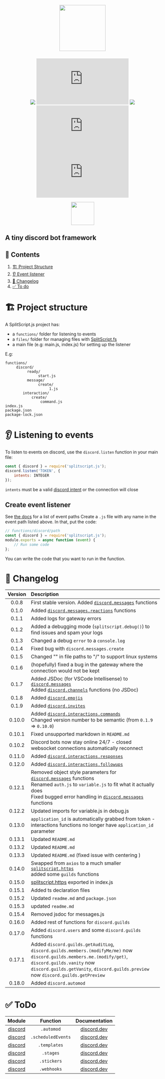 <div align="center">

[<img src="https://i.imgur.com/reht9nR.png;" style="padding-bottom:10px;" height="150">](https://www.npmjs.com/package/splitscript.js)

[![](https://img.shields.io/discord/1033343718494847007?color=5865F2&logo=discord&logoColor=white)](https://discord.gg/WJySJ7HdrZ)
![](https://img.shields.io/npm/v/splitscript.js?color=9477CB&label=version)
![](https://img.shields.io/npm/dt/splitscript.js.svg?color=FF6666)
![](https://img.shields.io/bundlephobia/min/splitscript.js?color=FF6666)
![](https://img.shields.io/github/repo-size/infrared-studio/splitscript.js?color=ff6666&label=unpacked%20size)

[<img src="https://i.imgur.com/xUQ8o9P.png" height="75px" style="margin-top:0px;">](https://splitscript.js.org)

</div>

## A tiny discord bot framework

## 🔗 Contents

1. [🏗 Project Structure](#structure)
1. [👂 Event listener](#listener)
1. [📜 Changelog](#changelog)
1. [✅ To do](#todo)

# 🏗 Project structure <a id="structure"></a>

A SplitScript.js project has:

-   a `functions/` folder for listening to events
-   a `files/` folder for managing files with [SplitScript.fs](https://www.npmjs.com/package/splitscript.fs)
-   a main file (e.g: main.js, index.js) for setting up the listener

E.g:

```
functions/
     discord/
          ready/
               start.js
          message/
               create/
                    1.js
		interaction/
			create/
				command.js
index.js
package.json
package-lock.json
```

# 👂 Listening to events <a id="listener"></a>

To listen to events on discord, use the `discord.listen` function in your main file:

```js
const { discord } = require('splitscript.js');
discord.listen('TOKEN', {
	intents: INTEGER
});
```

`intents` must be a valid [discord intent](https://discord.com/developers/docs/topics/gateway#gateway-intents) or the connection will close

## Create event listener

See [the docs](https://splitscript.js.org/docs/discord/events) for a list of event paths
Create a `.js` file with any name in the event path listed above.
In that, put the code:

```js
// functions/discord/path
const { discord } = require('splitscript.js');
module.exports = async function (event) {
	// Run some code
};
```

You can write the code that you want to run in the function.

# 📜 Changelog <a id="changelog"></a>

| Version | Description                                                                                                                                                                                                                               |
| :-----: | :---------------------------------------------------------------------------------------------------------------------------------------------------------------------------------------------------------------------------------------- |
|  0.0.8  | First stable version. Added [`discord.messages`](#messages) functions                                                                                                                                                                     |
|  0.1.0  | Added [`discord.messages.reactions`](#reactions) functions                                                                                                                                                                                |
|  0.1.1  | Added logs for gateway errors                                                                                                                                                                                                             |
|  0.1.2  | Added a debugging mode (`splitscript.debug()`) to find issues and spam your logs                                                                                                                                                          |
|  0.1.3  | Changed a debug `error` to a `console.log`                                                                                                                                                                                                |
|  0.1.4  | Fixed bug with `discord.messages.create`                                                                                                                                                                                                  |
|  0.1.5  | Changed "\" in file paths to "/" to support linux systems                                                                                                                                                                                 |
|  0.1.6  | (hopefully) fixed a bug in the gateway where the connection would not be kept                                                                                                                                                             |
|  0.1.7  | Added JSDoc (for VSCode Intellisense) to [`discord.messages`](#messages)<br>Added [`discord.channels`](#channels) functions (no JSDoc)                                                                                                    |
|  0.1.8  | Added [`discord.emojis`](#emojis)                                                                                                                                                                                                         |
|  0.1.9  | Added [`discord.invites`](#invites)                                                                                                                                                                                                       |
| 0.10.0  | Added [`discord.interactions.commands`](#commands) <br> Changed version number to be semantic (from `0.1.9` => `0.10.0`)                                                                                                                  |
| 0.10.1  | Fixed unsupported markdown in `README.md`                                                                                                                                                                                                 |
| 0.10.2  | Discord bots now stay online 24/7 - closed websocket connections automatically reconnect                                                                                                                                                  |
| 0.11.0  | Added [`discord.interactions.responses`](#responses)                                                                                                                                                                                      |
| 0.12.0  | Added [`discord.interactions.followups`](#followups)                                                                                                                                                                                      |
| 0.12.1  | Removed object style parameters for [`discord.messages`](#messages) functions <br> Renamed `auth.js` to `variable.js` to fit what it actually does <br> Fixed bugged error handling in [`discord.messages`](#messages) functions          |
| 0.12.2  | Updated imports for variable.js in debug.js                                                                                                                                                                                               |
| 0.13.0  | `application_id` is automatically grabbed from token - interactions functions no longer have `application_id` parameter                                                                                                                   |
| 0.13.1  | Updated `README.md`                                                                                                                                                                                                                       |
| 0.13.2  | Updated `README.md`                                                                                                                                                                                                                       |
| 0.13.3  | Updated `README.md` (fixed issue with centering )                                                                                                                                                                                         |
| 0.14.0  | Swapped from `axios` to a much smaller [`splitscript.https`](https://www.npmjs.com/package/splitscript.https) <br> added some `guilds` functions                                                                                          |
| 0.15.0  | [splitscript.https](https://www.npmjs.com/package/splitscript.https) exported in index.js                                                                                                                                                 |
| 0.15.1  | Added ts declaration files                                                                                                                                                                                                                |
| 0.15.2  | Updated `readme.md` and `package.json`                                                                                                                                                                                                    |
| 0.15.3  | updated `readme.md`                                                                                                                                                                                                                       |
| 0.15.4  | Removed jsdoc for messages.js                                                                                                                                                                                                             |
| 0.16.0  | Added rest of functions for `discord.guilds`                                                                                                                                                                                              |
| 0.17.0  | Added `discord.users` and some `discord.guilds` functions                                                                                                                                                                                 |
| 0.17.1  | Added `discord.guilds.getAuditLog`, `discord.guilds.members.(modifyMe/me)` now `discord.guilds.members.me.(modify/get)`, `discord.guilds.vanity` now `discord.guilds.getVanity`, `discord.guilds.preview` now `discord.guilds.getPreview` |
| 0.18.0  | Added `discord.automod`                                                                                                                                                                                                                   |

# ✅ ToDo <a id="todo"></a>

|       Module        |      Function      |                                   Documentation                                    |
| :-----------------: | :----------------: | :--------------------------------------------------------------------------------: |
| [discord](#discord) |     `.automod`     |    [discord.dev](https://discord.com/developers/docs/resources/auto-moderation)    |
| [discord](#discord) | `.scheduledEvents` | [discord.dev](https://discord.com/developers/docs/resources/guild-scheduled-event) |
| [discord](#discord) |    `.templates`    |    [discord.dev](https://discord.com/developers/docs/resources/guild-template)     |
| [discord](#discord) |     `.stages`      |    [discord.dev](https://discord.com/developers/docs/resources/stage-instance)     |
| [discord](#discord) |    `.stickers`     |        [discord.dev](https://discord.com/developers/docs/resources/sticker)        |
| [discord](#discord) |    `.webhooks`     |        [discord.dev](https://discord.com/developers/docs/resources/webhook)        |
